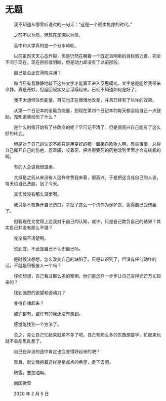 # 无题

　　我不知道从哪里听说过的一句话：“这是一个贩卖焦虑的时代。”

　　之前不以为然，但现在却深以为信。

　　高中和大学真的是一个分水岭呢。

　　以前虽然天天心态炸裂，但是仍然在朝着一个既定且明晰的目标努力着。完全不同于现在。现在目标很明晰，但是动力却没有了以前那般。

　　自己是否正在滑向深渊？

　　每当只有我静静地敲下这些文字才能真正进入反思模式。文字总是能给我带来冷静。真是奇妙。但返回现实又会浮躁起来。已经不知道如何是好了。

　　我不太想倾注负能量，目前也正在慢慢地改变，并且已经有了些许的效果。

　　从第一个日记本的全篇负能量，到现在第四个日记本的每天都会给自己一点鼓励，鬼知道我经历了什么？

　　是什么时候开始有了些改变的呢？早已记不清了。但是很高兴自己能有了这么好的转变。

　　但是对于自己的认识不能只是用变好的那一面来自欺欺人啊。有些事情，总得自己撕开自己的伤疤，忍着痛，咬着牙，把疼得要死的药物涂到里面才会有转机的啊。

　　有的人总说我很温柔。

　　大抵是之前从来没有人这样夸赞我来着，很高兴，于是把这当成自己的人设，每天给自己洗脑，到了今天。

　　其实我没有那么温柔啊。

　　我只是不敢撕开自己伤口，才扯了这么一个词作为保护衣，免得自己受伤罢了。

　　但我现在又觉得上边我对于自己的认知，或许，只是自己欺负自己的结果？其实自己并没有那么不堪？

　　完全搞不清楚啊。

　　说到底，不还是自己不认识自己吗。

　　是时候该想想，怎么改变自己的缺陷了。只是认识到了，但没有任何动作的话，不就是积极废人一个吗？

　　仔细想想，自己看过那么多的案例，他们是怎样一步步让自己变得光芒万丈起来的？

　　找到强烈的欲望和源动力？

　　变得自律起来？

　　或许都有，或许有的我还没有想到。

　　感觉能找到一个方法了。

　　总之，先让自己忙起来就差不多了吧。自己有那么多的东西想要学，忙起来也就不会胡思乱想了。

　　自己在奔波的途中肯定也会变得好起来的吧？

　　暂且，就让我抱着这样星星点点的希望，走下去吧。

　　微雪，要加油啊。



　　南国微雪

　　2020 年 2 月 5 日

